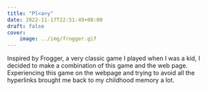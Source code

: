 ```yaml
---
title: "Pl<a>y"
date: 2022-11-17T22:51:49+08:00
draft: false
cover:
    image: ../img/frogger.gif
---
```


Inspired by Frogger, a very classic game I played when I was a kid, I decided to make a combination of this game and the web page. Experiencing this game on the webpage and trying to avoid all the hyperlinks brought me back to my childhood memory a lot.